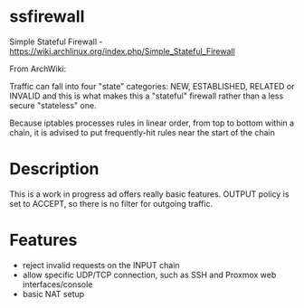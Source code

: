 ssfirewall
==========

Simple Stateful Firewall - https://wiki.archlinux.org/index.php/Simple_Stateful_Firewall

From ArchWiki:

  Traffic can fall into four "state" categories: NEW, ESTABLISHED, RELATED or INVALID and this is what makes this a "stateful" firewall rather than a less secure "stateless" one.

  Because iptables processes rules in linear order, from top to bottom within a chain, it is advised to put frequently-hit rules near the start of the chain

Description
===========

This is a work in progress ad offers really basic features.
OUTPUT policy is set to ACCEPT, so there is no filter for outgoing traffic.

Features
========

- reject invalid requests on the INPUT chain
- allow specific UDP/TCP connection, such as SSH and Proxmox web interfaces/console
- basic NAT setup
